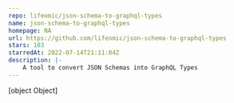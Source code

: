 ```yaml
---
repo: lifeomic/json-schema-to-graphql-types
name: json-schema-to-graphql-types
homepage: NA
url: https://github.com/lifeomic/json-schema-to-graphql-types
stars: 103
starredAt: 2022-07-14T21:11:04Z
description: |-
    A tool to convert JSON Schemas into GraphQL Types
---
```


[object Object]
